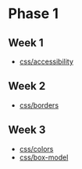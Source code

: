 # Phase 1## Week 1- [css/accessibility](md/css/accessibility.md)## Week 2- [css/borders](md/css/borders.md)## Week 3- [css/colors](md/css/colors.md)- [css/box-model](md/css/box-model.md)